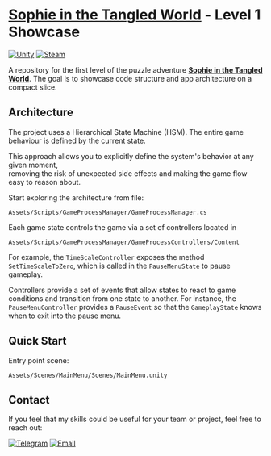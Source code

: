 # [Sophie in the Tangled World](https://store.steampowered.com/app/3769000/Sophie_in_the_Tangled_World_Demo/) - Level 1 Showcase

[![Unity](https://img.shields.io/badge/Made%20with-Unity-000000?style=for-the-badge&logo=unity&logoColor=white)](https://unity.com/)
[![Steam](https://img.shields.io/badge/Steam-Play%20Demo-1b2838?style=for-the-badge&logo=steam&logoColor=white)](https://store.steampowered.com/app/3769000/Sophie_in_the_Tangled_World_Demo/)


A repository for the first level of the puzzle adventure [**Sophie in the Tangled World**](https://store.steampowered.com/app/3769000/Sophie_in_the_Tangled_World_Demo/). The goal is to showcase code structure and app architecture on a compact slice.

## Architecture

The project uses a Hierarchical State Machine (HSM). The entire game behaviour is defined by the current state.

This approach allows you to explicitly define the system's behavior at any given moment,  
removing the risk of unexpected side effects and making the game flow easy to reason about.

Start exploring the architecture from file:
  ```
  Assets/Scripts/GameProcessManager/GameProcessManager.cs
  ```

Each game state controls the game via a set of controllers located in
  ```
  Assets/Scripts/GameProcessManager/GameProcessControllers/Content
  ```
For example, the `TimeScaleController` exposes the method `SetTimeScaleToZero`, which is called in the `PauseMenuState` to pause gameplay.

Controllers provide a set of events that allow states to react to game conditions and transition from one state to another.
For instance, the `PauseMenuController` provides a `PauseEvent` so that the `GameplayState` knows when to exit into the pause menu.

## Quick Start

Entry point scene:
   ```
   Assets/Scenes/MainMenu/Scenes/MainMenu.unity
   ```

## Contact

If you feel that my skills could be useful for your team or project, feel free to reach out: 

[![Telegram](https://img.shields.io/badge/Telegram-2CA5E0?style=for-the-badge&logo=telegram&logoColor=white)](https://t.me/DaniilStrunov)
[![Email](https://img.shields.io/badge/Email-daniil.strunoff%40gmail.com-EA4335?style=for-the-badge&logo=gmail&logoColor=white)](mailto:daniil.strunoff@gmail.com)
